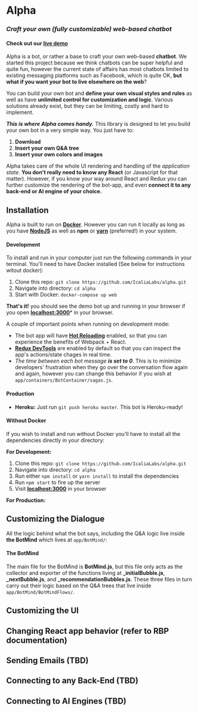 # **Alpha**
### ***Craft your own (fully customizable) web-based chatbot***
#### **Check out our [live demo](https://try-alpha.herokuapp.com)**
Alpha is a bot, or rather a base to craft your own web-based **chatbot**.
We started this project because we think chatbots can be super helpful and quite fun, however the current state of affairs has most chatbots limited to existing messaging platforms such as Facebook, which is quite OK, **but what if you want your bot to live elsewhere on the web**?

You can build your own bot and **define your own visual styles and rules** as well as have **unlimited control for customization and logic**. Various solutions already exist, but they can be limiting, costly and hard to implement.

***This is where Alpha comes handy.*** This library is designed to let you build your own bot in a very simple way. You just have to:


1. **Download**
2. **Insert your own Q&A tree** 
3. **Insert your own colors and images**


Alpha takes care of the whole UI rendering and handling of the *application state*. **You don't really need to know any React** (or Javascript for that matter). However, if you know your way around React and Redux you can further customize the rendering of the bot-app, and even **connect it to any back-end or AI engine of your choice.** 
## **Installation**
Alpha is built to run on **[Docker](https://www.google.com.mx/url?sa=t&rct=j&q=&esrc=s&source=web&cd=1&cad=rja&uact=8&ved=0ahUKEwisgvjWuOTUAhVFQiYKHUTRB84QFggmMAA&url=https://www.docker.com/&usg=AFQjCNHuzQZ0w4cpXaM93txh2HBVWjeFaA)**. However you can run it locally as long as you have **[NodeJS](https://nodejs.org)** as well as **npm** or **[yarn](https://www.google.com.mx/url?sa=t&rct=j&q=&esrc=s&source=web&cd=1&cad=rja&uact=8&ved=0ahUKEwiB-L-tuuTUAhXEyyYKHfXWASsQFggiMAA&url=https://yarnpkg.com/&usg=AFQjCNFroCU9gpWAHS2N0ZdHNYurDzRu_w)** (preferred!) in your system.
#### **Development**
To install and run in your computer just run the following commands in your terminal. You'll need to have Docker installed (See below for instructions witout docker):

 1.  Clone this repo:  `git clone https://github.com/IcaliaLabs/alpha.git`
 2. Navigate into directory: `cd alpha` 
 2. Start with Docker: `docker-compose up web`

**That's it!** you should see the demo bot up and running in your browser if you open **[localhost:3000](http://localhost:3000/)*** in your browser.

A couple of important points when running on development mode:

 - The bot app will have **[Hot Reloading](https://github.com/webpack/docs/wiki/hot-module-replacement-with-webpack)** enabled, so that you can experience the benefits of Webpack + React.
 - **[Redux DevTools](https://www.google.com.mx/url?sa=t&rct=j&q=&esrc=s&source=web&cd=3&cad=rja&uact=8&ved=0ahUKEwjm7K-HueTUAhWG4yYKHbzKBRYQFggwMAI&url=https://chrome.google.com/webstore/detail/redux-devtools/lmhkpmbekcpmknklioeibfkpmmfibljd?hl=en&usg=AFQjCNFg4ldS78uapjCGBaNjL9NvIwZGhg)** are enabled by default so that you can inspect the app's actions/state chages in real time.
 - *The time between each bot message **is set to 0***. This is to minimize developers' frustration when they go over the conversation flow again and again, however you can change this behavior if you wish at `app/containers/BotContainer/sagas.js`.

#### **Production**

 - **Heroku:**
	 Just run `git push heroku master`. This bot is Heroku-ready!


#### **Without Docker**
If you wish to install and run without Docker you'll have to install all the dependencies directly in your directory:

**For Development:**
 1. Clone this repo:  `git clone https://github.com/IcaliaLabs/alpha.git`
 2. Navigate into directory: `cd alpha` 
 3. Run either `npm install` or `yarn install` to install the dependencies
 4. Run `npm start` to fire up the server
 5. Visit **[localhost:3000](http://localhost:3000/)** in your browser

**For Production:**
 
## **Customizing the Dialogue**
All the logic behind what the bot says, including the Q&A logic live inside **the BotMind** which lives at `app/BotMind/`:
#### **The BotMind**
The main file for the BotMind is **BotMind.js**, but this file only acts as the collector and exporter of the functions living at **_initialBubble.js**, **_nextBubble.js**, and **_recommendationBubbles.js**.
These three files in turn carry out their logic based on the Q&A trees that live inside `app/BotMind/BotMindFlows/`.
## **Customizing the UI**
## **Changing React app behavior (refer to RBP documentation)**
## **Sending Emails (TBD)**
## **Connecting to any Back-End (TBD)**
## **Connecting to AI Engines (TBD)**